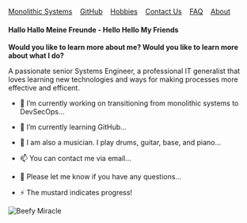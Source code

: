[Monolithic Systems](./monolithic.html)&nbsp;&nbsp;&nbsp; [GitHub](./Github.html)&nbsp;&nbsp;&nbsp; [Hobbies](./hobnies.html)&nbsp;&nbsp;&nbsp; [Contact Us](./contactUs.html)&nbsp;&nbsp;&nbsp; [FAQ](./faq.html)&nbsp;&nbsp;&nbsp; [About](./about.html)&nbsp;&nbsp;&nbsp;


#### Hallo Hallo Meine Freunde - Hello Hello My Friends

**Would you like to learn more about me? 
Would you like to learn more about what I do?** 

A passionate senior Systems Engineer, a professional IT generalist that loves learning new technologies and ways for making processes more effective and efficent.  
  

- 🔭 I’m currently working on transitioning from monolithic systems to DevSecOps...
                                                      
- 🌱 I’m currently learning GitHub...

- 🤔 I am also a musician. I play drums, guitar, base, and piano...

- 📫 You can contact me via email...

- 💬 Please let me know if you have any questions...

- ⚡ The mustard indicates progress!


![Beefy Miracle](https://fedoraproject.org/w/uploads/6/60/Hotdog.gif)
